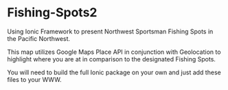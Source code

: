 Fishing-Spots2
==============

Using Ionic Framework to present Northwest Sportsman Fishing Spots in the Pacific Northwest.<br/>

This map utilizes Google Maps Place API in conjunction with Geolocation to highlight where you are at 
in comparison to the designated Fishing Spots.

You will need to build the full Ionic package on your own and just add these files to your WWW.
